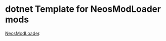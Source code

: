 # dotnet Template for NeosModLoader mods
 
[NeosModLoader](https://github.com/neos-modding-group/NeosModLoader).
